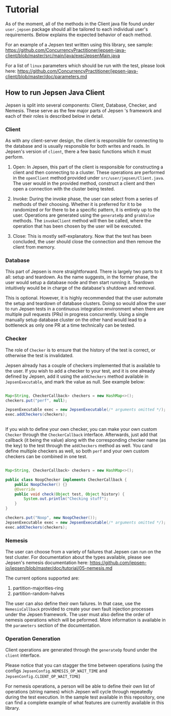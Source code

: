 # Tutorial

As of the moment, all of the methods in the Client java file found under ```user.jepsen``` package should all be tailored to each individual user's requirements. Below explains the expected behavior of each method.

For an example of a Jepsen test written using this library, see sample:
https://github.com/ConcurrencyPractitioner/jepsen-java-client/blob/master/src/main/java/exe/JepsenMain.java

For a list of ```linux``` parameters which should be run with the test, please look here:
https://github.com/ConcurrencyPractitioner/jepsen-java-client/blob/master/doc/parameters.md

## How to run Jepsen Java Client

Jepsen is split into several components: Client, Database, Checker, and Nemesis. These serve as the few major parts of Jepsen
's framework and each of their roles is described below in detail.

### Client

As with any client-server design, the client is responsible for connecting to the database and is usually responsible for both writes and reads. In Jepsen's version of ```client```, there a few basic functions which it must perform. 

  1. Open: In Jepsen, this part of the client is responsible for constructing a client and then connecting to a cluster. These      operations are performed in the ```openClient``` method provided under ```src/user/jepsen/Client.java```. The user would      in the provided method, construct a client and then open a connection with the cluster being tested. 

  2. Invoke: During the invoke phase, the user can select from a series of methods of their choosing. Whether it is preferred      for it to be randomized or for there to be a specific pattern, it is entirely up to the user. Operations are generated        using the ```generateOp``` and ```grabValue``` methods. The ```invokeClient``` method will then be called, where the          operation that has been chosen by the user will be executed.  
  
  3. Close: This is mostly self-explanatory. Now that the test has been concluded, the user should close the connection and        then remove the client from memory.
  
### Database

This part of Jepsen is more straightforward. There is largely two parts to it all: setup and teardown. As the name suggests, in the former phase, the user would setup a database node and then start running it. Teardown intuitively would be in charge of the database's shutdown and removal. 

This is optional. However, it is highly recommended that the user automate the setup and teardown of database clusters. Doing so would allow the user to run Jepsen tests in a continuous integration environment when there are multiple pull requests (PRs) in progress concurrently. Using a single manually setup database cluster on the other hand would lead to a bottleneck as only one PR at a time technically can be tested. 

### Checker

The role of ```Checker``` is to ensure that the history of the test is correct, or otherwise the test is invalidated.

Jepsen already has a couple of checkers implemented that is available to the user. If you wish to add a checker to your test, and it is one already defined by Jepsen, add it using the ```addCheckers``` method available in ```JepsenExecutable```, and mark the value as null. See example below:

```java

Map<String, CheckerCallback> checkers = new HashMap<>();
checkers.put("perf", null);

JepsenExecutable exec = new JepsenExecutable(/* arguments omitted */);
exec.addCheckers(checkers);
  
```

If you wish to define your own checker, you can make your own custom ```Checker``` through the ```CheckerCallback``` interface. Afterwards, just add that callback (it being the value) along with the corresponding checker name (as the key) to the test through the ```addCheckers``` method as well. You cand define multiple checkers as well, so both ```perf``` and your own custom checkers can be combined in one test.

```java

Map<String, CheckerCallback> checkers = new HashMap<>();

public class NoopChecker implements CheckerCallback {
    public NoopChecker() {}
    @Override
    public void check(Object test, Object history) {
    	System.out.println("Checking stuff");
    }
}

checkers.put("Noop", new NoopChecker());
JepsenExecutable exec = new JepsenExecutable(/* arguments omitted */);
exec.addCheckers(checkers);

```

### Nemesis

The user can choose from a variety of failures that Jepsen can run on the test cluster. For documentation about the types available, please see Jepsen's nemesis documentation here: https://github.com/jepsen-io/jepsen/blob/master/doc/tutorial/05-nemesis.md

The current options supported are:
  1. partition-majorities-ring
  2. partition-random-halves

The user can also define their own failures. In that case, use the ```NemesisCallback``` provided to create your own fault injection processes under the Jepsen framework. The user must also define the order of nemesis operations which will be peformed. More information is available in the ```parameters``` section of the documentation.

### Operation Generation

Client operations are generated through the ```generateOp``` found under the ```client``` interface. 

Please notice that you can stagger the time between operations (using the configs ```JepsenConfig.NEMESIS_OP_WAIT_TIME``` and ```JepsenConfig.CLIENT_OP_WAIT_TIME```) 

For nemesis operations, a person will be able to define their own list of operations (string names) which Jepsen will cycle through repeatedly during the test execution. In the sample test available in this repository, one can find a complete example of what features are currently available in this library.

